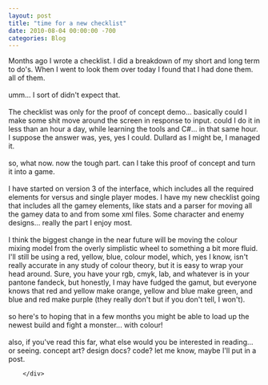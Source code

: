 ```yaml
---
layout: post
title: "time for a new checklist"
date: 2010-08-04 00:00:00 -700
categories: Blog
---
```


<div class="blog-content">
				<div class="paragraph" style='text-align:left;'>Months ago I wrote a checklist. I did a breakdown of my short and long term to do's. When I went to look them over today I found that I had done them. all of them.<br><br>umm... I sort of didn't expect that.<br><br>The checklist was only for the proof of concept demo... basically could I make some shit move around the screen in response to input. could I do it in less than an hour a day, while learning the tools and C#... in that same hour. I suppose the answer was, yes, yes I could. Dullard as I might be, I managed it.<br><br>so, what now. now the tough part. can I take this proof of concept and turn it into a game.<br><br>I have started on version 3 of the interface, which includes all the required elements for versus and single player modes. I have my new checklist going that includes all the gamey elements, like stats and a parser for moving all the gamey data to and from some xml files. Some character and enemy designs... really the part I enjoy most.<br><br>I think the biggest change in the near future will be moving the colour mixing model from the overly simplistic wheel to something a bit more fluid. I'll still be using a red, yellow, blue, colour model, which, yes I know, isn't really accurate in any study of colour theory, but it is easy to wrap your head around. Sure, you have your rgb, cmyk, lab, and whatever is in your pantone fandeck, but honestly, I may have fudged the gamut, but everyone knows that red and yellow make orange, yellow and blue make green, and blue and red make purple (they really don't but if you don't tell, I won't).<br><br>so here's to hoping that in a few months you might be able to load up the newest build and fight a monster... with colour!<br><br>also, if you've read this far, what else would you be interested in reading... or seeing. concept art? design docs? code? let me know, maybe I'll put in a post.<br></div>

		</div>
        